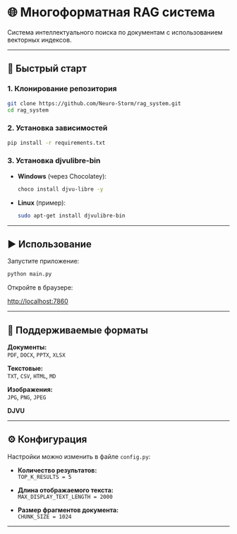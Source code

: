 # 🌐 Многоформатная RAG система

Система интеллектуального поиска по документам с использованием векторных индексов.

---

## 🚀 Быстрый старт

### 1. Клонирование репозитория

```bash
git clone https://github.com/Neuro-Storm/rag_system.git
cd rag_system
```

### 2. Установка зависимостей

```bash
pip install -r requirements.txt
```

### 3. Установка djvulibre-bin

- **Windows** (через Chocolatey):

    ```bash
    choco install djvu-libre -y
    ```

- **Linux** (пример):

    ```bash
    sudo apt-get install djvulibre-bin
    ```

---

## ▶️ Использование

Запустите приложение:

```bash
python main.py
```

Откройте в браузере:

[http://localhost:7860](http://localhost:7860)

---

## 📄 Поддерживаемые форматы

**Документы:**  
`PDF`, `DOCX`, `PPTX`, `XLSX`

**Текстовые:**  
`TXT`, `CSV`, `HTML`, `MD`

**Изображения:**  
`JPG`, `PNG`, `JPEG`

**DJVU**

---

## ⚙️ Конфигурация

Настройки можно изменить в файле `config.py`:

- **Количество результатов:**  
  `TOP_K_RESULTS = 5`

- **Длина отображаемого текста:**  
  `MAX_DISPLAY_TEXT_LENGTH = 2000`

- **Размер фрагментов документа:**  
  `CHUNK_SIZE = 1024`

---

